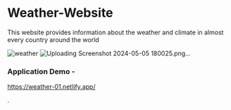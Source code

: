 # Weather-Website
This website provides information about the weather and climate in almost every country around the world


![weather](https://user-images.githubusercontent.com/66964293/165958552-587ae392-3fe3-4ecb-b9a7-dcfcbe3bee05.gif)
![Uploading Screenshot 2024-05-05 180025.png…]()

### Application Demo -

https://weather-01.netlify.app/

.


